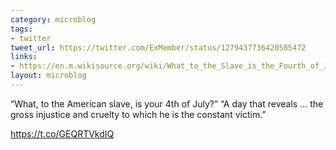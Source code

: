 ```yaml
---
category: microblog
tags:
- twitter
tweet_url: https://twitter.com/ExMember/status/1279437736420585472
links:
- https://en.m.wikisource.org/wiki/What_to_the_Slave_is_the_Fourth_of_July%3F
layout: microblog
---
```

“What, to the American slave, is your 4th of July?” “A day that reveals … the gross injustice and cruelty to which he is the constant victim.”

https://t.co/GEQRTVkdIQ
